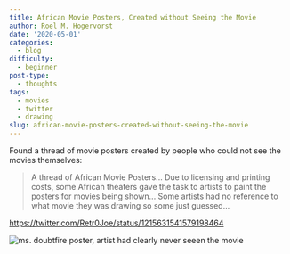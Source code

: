 ```yaml
---
title: African Movie Posters, Created without Seeing the Movie
author: Roel M. Hogervorst
date: '2020-05-01'
categories:
  - blog
difficulty:
  - beginner
post-type:
  - thoughts
tags:
  - movies
  - twitter
  - drawing
slug: african-movie-posters-created-without-seeing-the-movie
---
```


Found a thread of movie posters created by people who could not see the movies themselves:

> A thread of African Movie Posters...
Due to licensing and printing costs, some African theaters gave the task to artists to paint the posters for movies being shown...
Some artists had no reference to what movie they was drawing so some just guessed...


<https://twitter.com/Retr0Joe/status/1215631541579198464>

![ms. doubtfire poster, artist had clearly never seeen the movie](/2020-05-01-african-movie-poster-created-without-seeing-the-movie/index_files/ms_doubtfire.jpg)

